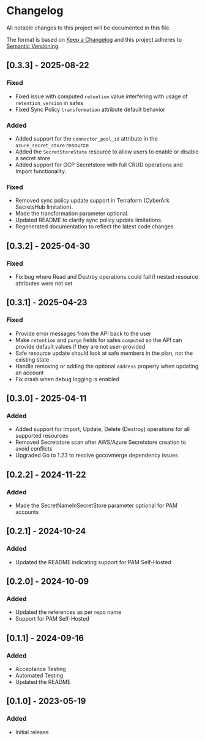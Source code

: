 # Changelog
All notable changes to this project will be documented in this file.

The format is based on [Keep a Changelog](http://keepachangelog.com/en/1.0.0/)
and this project adheres to [Semantic Versioning](http://semver.org/spec/v2.0.0.html).

## [0.3.3] - 2025-08-22

### Fixed
- Fixed issue with computed `retention` value interfering with usage of `retention_version` in safes
- Fixed Sync Policy `transformation` attribute default behavior

### Added
- Added support for the `connector_pool_id` attribute in the `azure_secret_store` resource
- Added the `SecretStoreState` resource to allow users to enable or disable a secret store
- Added support for GCP Secretstore with full CRUD operations and Import functionality.

### Fixed
- Removed sync policy update support in Terraform (CyberArk SecretsHub limitation).
- Made the transformation parameter optional.
- Updated README to clarify sync policy update limitations.
- Regenerated documentation to reflect the latest code changes.

## [0.3.2] - 2025-04-30

### Fixed
- Fix bug where Read and Destroy operations could fail if nested resource attributes were not set

## [0.3.1] - 2025-04-23

### Fixed
- Provide error messages from the API back to the user
- Make `retention` and `purge` fields for safes `computed` so the API can provide default values if they are not user-provided
- Safe resource update should look at safe members in the plan, not the existing state
- Handle removing or adding the optional `address` property when updating an account
- Fix crash when debug logging is enabled

## [0.3.0] - 2025-04-11

### Added
- Added support for Import, Update, Delete (Destroy) operations for all supported resources
- Removed Secretstore scan after AWS/Azure Secretstore creation to avoid conflicts
- Upgraded Go to 1.23 to resolve gocovmerge dependency issues

## [0.2.2] - 2024-11-22

### Added
- Made the SecretNameInSecretStore parameter optional for PAM accounts

## [0.2.1] - 2024-10-24

### Added
- Updated the README indicating support for PAM Self-Hosted

## [0.2.0] - 2024-10-09

### Added
- Updated the references as per repo name
- Support for PAM Self-Hosted

## [0.1.1] - 2024-09-16

### Added
- Acceptance Testing
- Automated Testing
- Updated the README

## [0.1.0] - 2023-05-19

### Added
- Initial release
